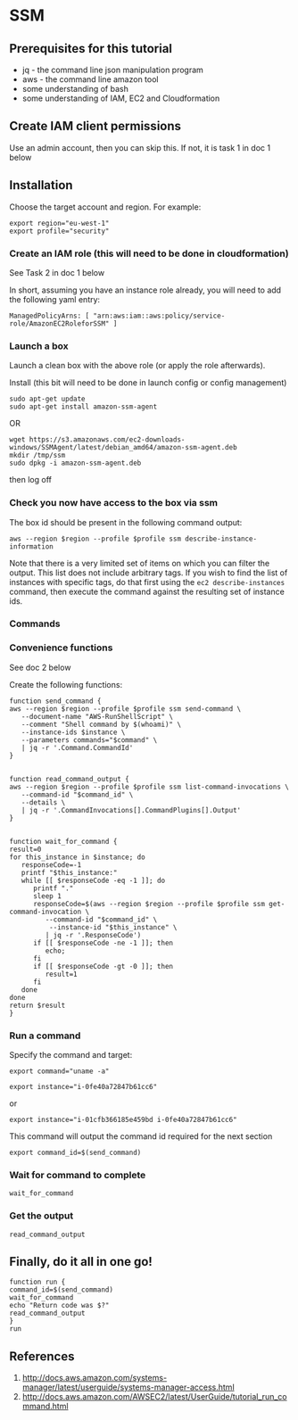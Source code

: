 # SSM 

## Prerequisites for this tutorial

 * jq - the command line json manipulation program
 * aws - the command line amazon tool
 * some understanding of bash
 * some understanding of IAM, EC2 and Cloudformation

## Create IAM client permissions

Use an admin account, then you can skip this. If not, it is task 1 in doc 1 below

## Installation

Choose the target account and region.  For example:
```
export region="eu-west-1"
export profile="security"
```

### Create an IAM role (this will need to be done in cloudformation)

See Task 2 in doc 1 below

In short, assuming you have an instance role already, you will need to add the following yaml entry:
```
ManagedPolicyArns: [ "arn:aws:iam::aws:policy/service-role/AmazonEC2RoleforSSM" ]
```

### Launch a box

Launch a clean box with the above role (or apply the role afterwards).

Install (this bit will need to be done in launch config or config management)

```
sudo apt-get update
sudo apt-get install amazon-ssm-agent
```
OR
```
wget https://s3.amazonaws.com/ec2-downloads-windows/SSMAgent/latest/debian_amd64/amazon-ssm-agent.deb
mkdir /tmp/ssm
sudo dpkg -i amazon-ssm-agent.deb
```
then log off

### Check you now have access to the box via ssm

The box id should be present in the following command output:
```
aws --region $region --profile $profile ssm describe-instance-information
```

Note that there is a very limited set of items on which you can filter the output.
This list does not include arbitrary tags.  If you wish to find the list of instances with
specific tags, do that first using the `ec2 describe-instances` command, then execute the 
command against the resulting set of instance ids.

### Commands 

### Convenience functions

See doc 2 below

Create the following functions:
```
function send_command {
aws --region $region --profile $profile ssm send-command \
   --document-name "AWS-RunShellScript" \
   --comment "Shell command by $(whoami)" \
   --instance-ids $instance \
   --parameters commands="$command" \
   | jq -r '.Command.CommandId'
}


function read_command_output {
aws --region $region --profile $profile ssm list-command-invocations \
   --command-id "$command_id" \
   --details \
   | jq -r '.CommandInvocations[].CommandPlugins[].Output'
}


function wait_for_command {
result=0
for this_instance in $instance; do
   responseCode=-1
   printf "$this_instance:"
   while [[ $responseCode -eq -1 ]]; do
      printf "."
      sleep 1
      responseCode=$(aws --region $region --profile $profile ssm get-command-invocation \
         --command-id "$command_id" \
          --instance-id "$this_instance" \
         | jq -r '.ResponseCode')
      if [[ $responseCode -ne -1 ]]; then 
         echo; 
      fi
      if [[ $responseCode -gt -0 ]]; then 
         result=1
      fi
   done
done
return $result
}
```

### Run a command

Specify the command and target:
```
export command="uname -a"
```
```
export instance="i-0fe40a72847b61cc6"
```
or
```
export instance="i-01cfb366185e459bd i-0fe40a72847b61cc6"
```

This command will output the command id required for the next section
```
export command_id=$(send_command)
```

### Wait for command to complete

```
wait_for_command
```

### Get the output

```
read_command_output
```

## Finally, do it all in one go!

```
function run {
command_id=$(send_command)
wait_for_command
echo "Return code was $?"
read_command_output
}
run
```





## References

1. http://docs.aws.amazon.com/systems-manager/latest/userguide/systems-manager-access.html
2. http://docs.aws.amazon.com/AWSEC2/latest/UserGuide/tutorial_run_command.html


